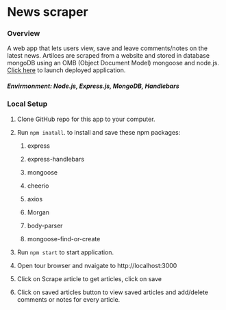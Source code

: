 # News scraper

### Overview

A web app that lets users view, save and leave comments/notes on the latest news. Artilces are scraped from a website and stored in database mongoDB using an OMB (Object Document Model) mongoose and node.js. [Click here](https://shrouded-forest-52247.herokuapp.com) to launch deployed application.
##### Envirmonment: Node.js, Express.js, MongoDB, Handlebars

### Local Setup

1. Clone GitHub repo for this app to your computer.

2. Run `npm inatall`. to install and save these npm packages:

   1. express

   2. express-handlebars

   3. mongoose

   4. cheerio

   5. axios
   
   6. Morgan
   
   7. body-parser
   
   8. mongoose-find-or-create
   
 3. Run `npm start` to start application.
 
 4. Open tour browser and nvaigate to http://localhost:3000
 
 5. Click on Scrape article to get articles, click on save
 
 6. Click on saved articles button to view saved articles and add/delete comments or notes for every article.
